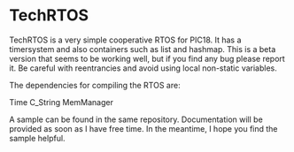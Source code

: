 TechRTOS
========

TechRTOS is a very simple cooperative RTOS for PIC18. It has a timersystem and also containers such as list and hashmap. This is a beta version that seems to be working well, but if you find any bug please report it. Be careful with reentrancies and avoid using local non-static variables. 

The dependencies for compiling the RTOS are:

Time
C_String
MemManager

A sample can be found in the same repository. Documentation will be provided as soon as I have free time. In the meantime, I hope you find the sample helpful.